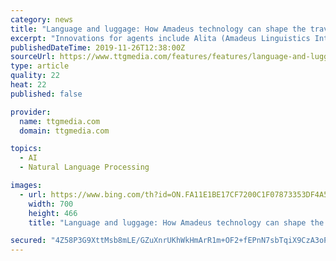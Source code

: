 ```yaml
---
category: news
title: "Language and luggage: How Amadeus technology can shape the travel industry"
excerpt: "Innovations for agents include Alita (Amadeus Linguistics Intelligent Travel Assistant), a “computational linguistics interface for travel agents” that “predicts, recommends and personalises trips for clients using natural language processing and machine learning”. Although still in the testing stages, Amadeus believes it could ..."
publishedDateTime: 2019-11-26T12:38:00Z
sourceUrl: https://www.ttgmedia.com/features/features/language-and-luggage-how-amadeus-technology-can-shape-the-travel-industry-20249
type: article
quality: 22
heat: 22
published: false

provider:
  name: ttgmedia.com
  domain: ttgmedia.com

topics:
  - AI
  - Natural Language Processing

images:
  - url: https://www.bing.com/th?id=ON.FA11E1BE17CF7200C1F07873353DF4A5
    width: 700
    height: 466
    title: "Language and luggage: How Amadeus technology can shape the travel industry"

secured: "4Z58P3G9XttMsb8mLE/GZuXnrUKhWkHmArR1m+OF2+fEPnN7sbTqiX9CzA3oP5FHUTbMwDe0W4liRahajxqzer+Oz4Ld/V/7TGhpGpr0o5MC3CWoE5vU5wfeXB3cdRbkBOuM1DOcdV1ekF8HMiUdvWmS6kG7Dyjr1OwPNZyMOE5SA6rZKBYyWIR9omJxBtTBCnSKfnN5jnDlbg/P1Z3g4lm+hQR0RzTLXVAB+abE54RAJ4yYS+tbtQCUwbcR6c5+C9OibjYsWSVaq0bK+0SYxA==;QrgTy2+L8wrzmT4H6LN+LQ=="
---
```


